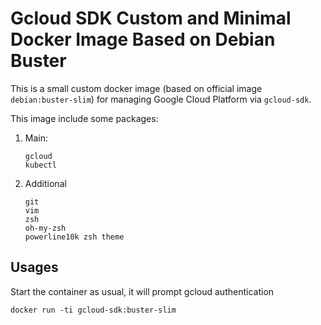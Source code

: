 # Gcloud SDK Custom and Minimal Docker Image Based on Debian Buster

This is a small custom docker image (based on official image `debian:buster-slim`) for managing Google Cloud Platform via `gcloud-sdk`.

This image include some packages:

1. Main:

    ```
    gcloud
    kubectl
    ```

2. Additional

    ```
    git
    vim
    zsh
    oh-my-zsh
    powerline10k zsh theme
    ```

## Usages

Start the container as usual, it will prompt gcloud authentication

```
docker run -ti gcloud-sdk:buster-slim
```

